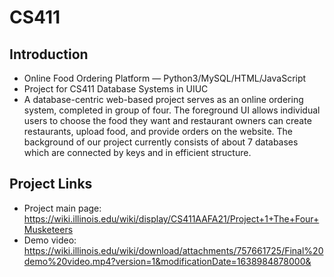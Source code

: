 # CS411
## Introduction
* Online Food Ordering Platform — Python3/MySQL/HTML/JavaScript
* Project for CS411 Database Systems in UIUC
* A database-centric web-based project serves as an online ordering system, completed in group of four. The foreground UI allows individual users to choose the food they want and restaurant owners can create restaurants, upload food, and provide orders on the website. The background of our project currently consists of about 7 databases which are connected by keys and in efficient structure.

## Project Links
* Project main page: https://wiki.illinois.edu/wiki/display/CS411AAFA21/Project+1+The+Four+Musketeers
* Demo video: https://wiki.illinois.edu/wiki/download/attachments/757661725/Final%20demo%20video.mp4?version=1&modificationDate=1638984878000&
